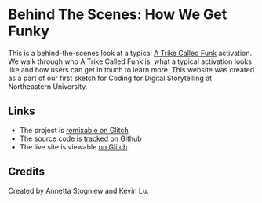 # Behind The Scenes: How We Get Funky

This is a behind-the-scenes look at a typical [A Trike Called Funk](https://www.atrikecalledfunk.com/) activation. We walk through who A Trike Called Funk is, what a typical activation looks like and how users can get in touch to learn more. This website was created as a part of our first sketch for Coding for Digital Storytelling at Northeastern University.

## Links

- The project is [remixable on Glitch](https://glitch.com/edit/#!/scrollama-with-bootstrap-boilerplate](https://glitch.com/edit/#!/big-spring-meeting))
- The source code [is tracked on Github](https://github.com/annettastogniew/a-trike-called-funk)
- The live site is viewable [on Glitch](https://big-spring-meeting.glitch.me).

## Credits

Created by Annetta Stogniew and Kevin Lu.
